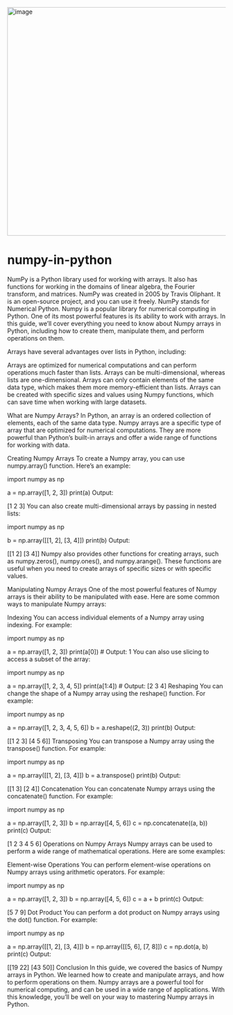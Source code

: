 <img width="1196" height="527" alt="image" src="https://github.com/user-attachments/assets/1691c891-6d3d-4185-8af5-b8d4f7b4f73f" />






# numpy-in-python
NumPy is a Python library used for working with arrays. It also has functions for working in the domains of linear algebra, the Fourier transform, and matrices. NumPy was created in 2005 by Travis Oliphant. It is an open-source project, and you can use it freely. NumPy stands for Numerical Python.
 Numpy is a popular library for numerical computing in Python. One of its most powerful features is its ability to work with arrays. In this guide, we’ll cover everything you need to know about Numpy arrays in Python, including how to create them, manipulate them, and perform operations on them.

Arrays have several advantages over lists in Python, including:

Arrays are optimized for numerical computations and can perform operations much faster than lists.
Arrays can be multi-dimensional, whereas lists are one-dimensional.
Arrays can only contain elements of the same data type, which makes them more memory-efficient than lists.
Arrays can be created with specific sizes and values using Numpy functions, which can save time when working with large datasets.

What are Numpy Arrays?
In Python, an array is an ordered collection of elements, each of the same data type. Numpy arrays are a specific type of array that are optimized for numerical computations. They are more powerful than Python’s built-in arrays and offer a wide range of functions for working with data.

Creating Numpy Arrays
To create a Numpy array, you can use numpy.array() function. Here’s an example:

import numpy as np

a = np.array([1, 2, 3])
print(a) 
Output:

[1 2 3] 
You can also create multi-dimensional arrays by passing in nested lists:

import numpy as np

b = np.array([[1, 2], [3, 4]])
print(b) 
Output:

[[1 2]
 [3 4]] 
Numpy also provides other functions for creating arrays, such as numpy.zeros(), numpy.ones(), and numpy.arange(). These functions are useful when you need to create arrays of specific sizes or with specific values.

Manipulating Numpy Arrays
One of the most powerful features of Numpy arrays is their ability to be manipulated with ease. Here are some common ways to manipulate Numpy arrays:

Indexing
You can access individual elements of a Numpy array using indexing. For example:

import numpy as np

a = np.array([1, 2, 3])
print(a[0])  # Output: 1 
You can also use slicing to access a subset of the array:

import numpy as np

a = np.array([1, 2, 3, 4, 5])
print(a[1:4])  # Output: [2 3 4] 
Reshaping
You can change the shape of a Numpy array using the reshape() function. For example:

import numpy as np

a = np.array([1, 2, 3, 4, 5, 6])
b = a.reshape((2, 3))
print(b) 
Output:

[[1 2 3]
 [4 5 6]] 
Transposing
You can transpose a Numpy array using the transpose() function. For example:

import numpy as np

a = np.array([[1, 2], [3, 4]])
b = a.transpose()
print(b) 
Output:

[[1 3]
 [2 4]] 
Concatenation
You can concatenate Numpy arrays using the concatenate() function. For example:

import numpy as np

a = np.array([1, 2, 3])
b = np.array([4, 5, 6])
c = np.concatenate((a, b))
print(c) 
Output:

[1 2 3 4 5 6] 
Operations on Numpy Arrays
Numpy arrays can be used to perform a wide range of mathematical operations. Here are some examples:

Element-wise Operations
You can perform element-wise operations on Numpy arrays using arithmetic operators. For example:

import numpy as np

a = np.array([1, 2, 3])
b = np.array([4, 5, 6])
c = a + b
print(c) 
Output:

[5 7 9] 
Dot Product
You can perform a dot product on Numpy arrays using the dot() function. For example:

import numpy as np

a = np.array([[1, 2], [3, 4]])
b = np.array([[5, 6], [7, 8]])
c = np.dot(a, b)
print(c) 
Output:

[[19 22]
 [43 50]] 
Conclusion
In this guide, we covered the basics of Numpy arrays in Python. We learned how to create and manipulate arrays, and how to perform operations on them. Numpy arrays are a powerful tool for numerical computing, and can be used in a wide range of applications. With this knowledge, you’ll be well on your way to mastering Numpy arrays in Python.

